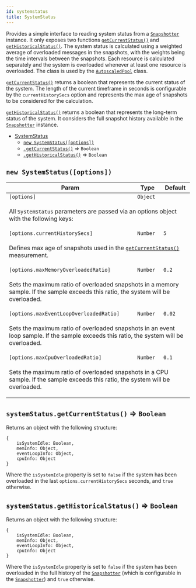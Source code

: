 ```yaml
---
id: systemstatus
title: SystemStatus
---
```

<a name="SystemStatus"></a>

Provides a simple interface to reading system status from a [`Snapshotter`](snapshotter) instance.
It only exposes two functions [`getCurrentStatus()`](#SystemStatus+getCurrentStatus)
and [`getHistoricalStatus()`](#SystemStatus+getHistoricalStatus).
The system status is calculated using a weighted average of overloaded
messages in the snapshots, with the weights being the time intervals
between the snapshots. Each resource is calculated separately
and the system is overloaded whenever at least one resource is overloaded.
The class is used by the [`AutoscaledPool`](autoscaledpool) class.

[`getCurrentStatus()`](#SystemStatus+getCurrentStatus)
returns a boolean that represents the current status of the system.
The length of the current timeframe in seconds is configurable
by the `currentHistorySecs` option and represents the max age
of snapshots to be considered for the calculation.

[`getHistoricalStatus()`](#SystemStatus+getHistoricalStatus)
returns a boolean that represents the long-term status
of the system. It considers the full snapshot history available
in the [`Snapshotter`](snapshotter) instance.


* [SystemStatus](systemstatus)
    * [`new SystemStatus([options])`](#new_SystemStatus_new)
    * [`.getCurrentStatus()`](#SystemStatus+getCurrentStatus) ⇒ <code>Boolean</code>
    * [`.getHistoricalStatus()`](#SystemStatus+getHistoricalStatus) ⇒ <code>Boolean</code>

<a name="new_SystemStatus_new"></a>

## `new SystemStatus([options])`
<table>
<thead>
<tr>
<th>Param</th><th>Type</th><th>Default</th>
</tr>
</thead>
<tbody>
<tr>
<td><code>[options]</code></td><td><code>Object</code></td><td></td>
</tr>
<tr>
<td colspan="3"><p>All <code>SystemStatus</code> parameters are passed
  via an options object with the following keys:</p>
</td></tr><tr>
<td><code>[options.currentHistorySecs]</code></td><td><code>Number</code></td><td><code>5</code></td>
</tr>
<tr>
<td colspan="3"><p>Defines max age of snapshots used in the
  <a href="#SystemStatus+getCurrentStatus"><code>getCurrentStatus()</code></a> measurement.</p>
</td></tr><tr>
<td><code>[options.maxMemoryOverloadedRatio]</code></td><td><code>Number</code></td><td><code>0.2</code></td>
</tr>
<tr>
<td colspan="3"><p>Sets the maximum ratio of overloaded snapshots in a memory sample.
  If the sample exceeds this ratio, the system will be overloaded.</p>
</td></tr><tr>
<td><code>[options.maxEventLoopOverloadedRatio]</code></td><td><code>Number</code></td><td><code>0.02</code></td>
</tr>
<tr>
<td colspan="3"><p>Sets the maximum ratio of overloaded snapshots in an event loop sample.
  If the sample exceeds this ratio, the system will be overloaded.</p>
</td></tr><tr>
<td><code>[options.maxCpuOverloadedRatio]</code></td><td><code>Number</code></td><td><code>0.1</code></td>
</tr>
<tr>
<td colspan="3"><p>Sets the maximum ratio of overloaded snapshots in a CPU sample.
  If the sample exceeds this ratio, the system will be overloaded.</p>
</td></tr></tbody>
</table>
<a name="SystemStatus+getCurrentStatus"></a>

## `systemStatus.getCurrentStatus()` ⇒ <code>Boolean</code>
Returns an object with the following structure:

```
{
    isSystemIdle: Boolean,
    memInfo: Object,
    eventLoopInfo: Object,
    cpuInfo: Object
}
```

Where the `isSystemIdle` property is set to `false` if the system
has been overloaded in the last `options.currentHistorySecs` seconds,
and `true` otherwise.

<a name="SystemStatus+getHistoricalStatus"></a>

## `systemStatus.getHistoricalStatus()` ⇒ <code>Boolean</code>
Returns an object with the following structure:

```
{
    isSystemIdle: Boolean,
    memInfo: Object,
    eventLoopInfo: Object,
    cpuInfo: Object
}
```

Where the `isSystemIdle` property is set to `false` if the system
has been overloaded in the full history of the [`Snapshotter`](snapshotter)
(which is configurable in the [`Snapshotter`](snapshotter)) and `true` otherwise.

